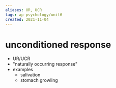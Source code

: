 ```yaml
---
aliases: UR, UCR
tags: ap-psychology/unit6 
created: 2021-11-04
---
```


# unconditioned response

- UR/UCR
- "naturally occurring response"
- examples
	- salivation
	- stomach growling 
